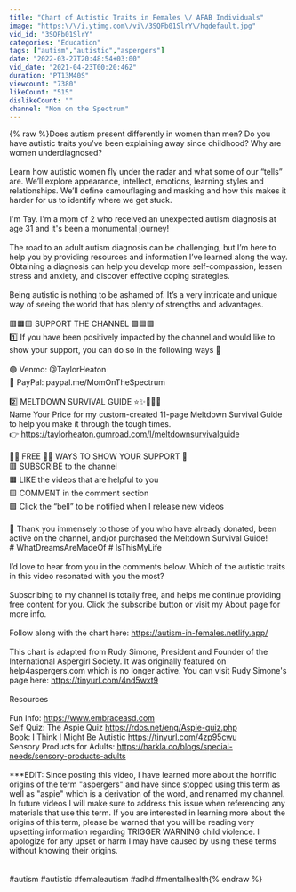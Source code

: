 ```yaml
---
title: "Chart of Autistic Traits in Females \/ AFAB Individuals"
image: "https:\/\/i.ytimg.com\/vi\/3SQFb01SlrY\/hqdefault.jpg"
vid_id: "3SQFb01SlrY"
categories: "Education"
tags: ["autism","autistic","aspergers"]
date: "2022-03-27T20:48:54+03:00"
vid_date: "2021-04-23T00:20:46Z"
duration: "PT13M40S"
viewcount: "7380"
likeCount: "515"
dislikeCount: ""
channel: "Mom on the Spectrum"
---
```

{% raw %}Does autism present differently in women than men? Do you have autistic traits you’ve been explaining away since childhood? Why are women underdiagnosed?<br /><br />Learn how autistic women fly under the radar and what some of our “tells” are. We’ll explore appearance, intellect, emotions, learning styles and relationships. We’ll define camouflaging and masking and how this makes it harder for us to identify where we get stuck.<br /><br />I'm Tay. I'm a mom of 2 who received an unexpected autism diagnosis at age 31 and it's been a monumental journey!<br /><br />The road to an adult autism diagnosis can be challenging, but I’m here to help you by providing resources and information I’ve learned along the way. Obtaining a diagnosis can help you develop more self-compassion, lessen stress and anxiety, and discover effective coping strategies. <br /><br />Being autistic is nothing to be ashamed of. It’s a very intricate and unique way of seeing the world that has plenty of strengths and advantages. <br /><br />🟥🟧🟨 SUPPORT THE CHANNEL 🟩🟦🟪<br />1️⃣ If you have been positively impacted by the channel and would like to show your support, you can do so in the following ways 🤗<br /><br />🟢 Venmo: @TaylorHeaton<br />🔵 PayPal: paypal.me/MomOnTheSpectrum<br /><br />2️⃣ MELTDOWN SURVIVAL GUIDE ⭐️✨🤩💃💪<br />Name Your Price for my custom-created 11-page Meltdown Survival Guide to help you make it through the tough times.<br />👉 <a rel="nofollow" target="blank" href="https://taylorheaton.gumroad.com/l/meltdownsurvivalguide">https://taylorheaton.gumroad.com/l/meltdownsurvivalguide</a><br /><br />👏🏻 FREE 👏🏻 WAYS TO SHOW YOUR SUPPORT 🦾<br />🟥 SUBSCRIBE to the channel<br />🟧 LIKE the videos that are helpful to you<br />🟨 COMMENT in the comment section<br />🟩 Click the “bell” to be notified when I release new videos<br /><br />🙏 Thank you immensely to those of you who have already donated, been active on the channel, and/or purchased the Meltdown Survival Guide! <br /># WhatDreamsAreMadeOf # IsThisMyLife<br /><br />I’d love to hear from you in the comments below. Which of the autistic traits in this video resonated with you the most?<br /><br />Subscribing to my channel is totally free, and helps me continue providing free content for you. Click the subscribe button or visit my About page for more info.<br /><br />Follow along with the chart here: <a rel="nofollow" target="blank" href="https://autism-in-females.netlify.app/">https://autism-in-females.netlify.app/</a><br /><br />This chart is adapted from Rudy Simone, President and Founder of the International Aspergirl Society. It was originally featured on help4aspergers.com which is no longer active. You can visit Rudy Simone's page here: <a rel="nofollow" target="blank" href="https://tinyurl.com/4nd5wxt9">https://tinyurl.com/4nd5wxt9</a><br /><br />Resources<br /><br />Fun Info: <a rel="nofollow" target="blank" href="https://www.embraceasd.com">https://www.embraceasd.com</a><br />Self Quiz: The Aspie Quiz <a rel="nofollow" target="blank" href="https://rdos.net/eng/Aspie-quiz.php">https://rdos.net/eng/Aspie-quiz.php</a><br />Book: I Think I Might Be Autistic <a rel="nofollow" target="blank" href="https://tinyurl.com/4zp95cwu">https://tinyurl.com/4zp95cwu</a><br />Sensory Products for Adults: <a rel="nofollow" target="blank" href="https://harkla.co/blogs/special-needs/sensory-products-adults">https://harkla.co/blogs/special-needs/sensory-products-adults</a><br /><br />***EDIT: Since posting this video, I have learned more about the horrific origins of the term &quot;aspergers&quot; and have since stopped using this term as well as &quot;aspie&quot; which is a derivation of the word, and renamed my channel. In future videos I will make sure to address this issue when referencing any materials that use this term. If you are interested in learning more about the origins of this term, please be warned that you will be reading very upsetting information regarding TRIGGER WARNING child violence. I apologize for any upset or harm I may have caused by using these terms without knowing their origins.<br /><br /><br />#autism #autistic #femaleautism #adhd #mentalhealth{% endraw %}
